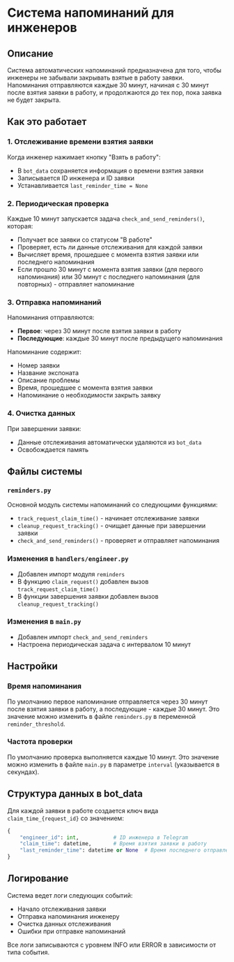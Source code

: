 # Система напоминаний для инженеров

## Описание

Система автоматических напоминаний предназначена для того, чтобы инженеры не забывали закрывать взятые в работу заявки. Напоминания отправляются каждые 30 минут, начиная с 30 минут после взятия заявки в работу, и продолжаются до тех пор, пока заявка не будет закрыта.

## Как это работает

### 1. Отслеживание времени взятия заявки

Когда инженер нажимает кнопку "Взять в работу":
- В `bot_data` сохраняется информация о времени взятия заявки
- Записывается ID инженера и ID заявки
- Устанавливается `last_reminder_time = None`

### 2. Периодическая проверка

Каждые 10 минут запускается задача `check_and_send_reminders()`, которая:
- Получает все заявки со статусом "В работе"
- Проверяет, есть ли данные отслеживания для каждой заявки
- Вычисляет время, прошедшее с момента взятия заявки или последнего напоминания
- Если прошло 30 минут с момента взятия заявки (для первого напоминания) или 30 минут с последнего напоминания (для повторных) - отправляет напоминание

### 3. Отправка напоминаний

Напоминания отправляются:
- **Первое**: через 30 минут после взятия заявки в работу
- **Последующие**: каждые 30 минут после предыдущего напоминания

Напоминание содержит:
- Номер заявки
- Название экспоната
- Описание проблемы
- Время, прошедшее с момента взятия заявки
- Напоминание о необходимости закрыть заявку

### 4. Очистка данных

При завершении заявки:
- Данные отслеживания автоматически удаляются из `bot_data`
- Освобождается память

## Файлы системы

### `reminders.py`
Основной модуль системы напоминаний со следующими функциями:

- `track_request_claim_time()` - начинает отслеживание заявки
- `cleanup_request_tracking()` - очищает данные при завершении заявки
- `check_and_send_reminders()` - проверяет и отправляет напоминания

### Изменения в `handlers/engineer.py`
- Добавлен импорт модуля `reminders`
- В функцию `claim_request()` добавлен вызов `track_request_claim_time()`
- В функции завершения заявки добавлен вызов `cleanup_request_tracking()`

### Изменения в `main.py`
- Добавлен импорт `check_and_send_reminders`
- Настроена периодическая задача с интервалом 10 минут

## Настройки

### Время напоминания
По умолчанию первое напоминание отправляется через 30 минут после взятия заявки в работу, а последующие - каждые 30 минут.
Это значение можно изменить в файле `reminders.py` в переменной `reminder_threshold`.

### Частота проверки
По умолчанию проверка выполняется каждые 10 минут.
Это значение можно изменить в файле `main.py` в параметре `interval` (указывается в секундах).

## Структура данных в bot_data

Для каждой заявки в работе создается ключ вида `claim_time_{request_id}` со значением:

```python
{
    "engineer_id": int,           # ID инженера в Telegram
    "claim_time": datetime,       # Время взятия заявки в работу
    "last_reminder_time": datetime or None  # Время последнего отправленного напоминания
}
```

## Логирование

Система ведет логи следующих событий:
- Начало отслеживания заявки
- Отправка напоминания инженеру
- Очистка данных отслеживания
- Ошибки при отправке напоминаний

Все логи записываются с уровнем INFO или ERROR в зависимости от типа события.